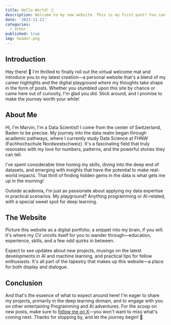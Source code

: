 ```yaml
---
title: Hello World! 👋
description: Welcome to my new website. This is my first post! You can expect to find posts about personal projects in the topics of machine learning, deep learning, and software engineering here very soon. Stay tuned!
date: '2023-11-11'
categories:
  - other
published: true
img: header.png
---
```


## Introduction
Hey there! 👋 I'm thrilled to finally roll out the virtual welcome mat and introduce you to my latest creation—a personal website that's a blend of my career highlights and the digital playground where my thoughts take shape in the form of posts. 
Whether you stumbled upon this site by chance or came here out of curiosity, I'm glad you did. Stick around, and I promise to make the journey worth your while!

## About Me
Hi, I'm Marvin, I'm a Data Scientist! I come from the center of Switzerland, Baden to be precise. My journey into the data realm began through academic pathways, where I currently study Data Science at FHNW (Fachhochschule Nordwestschweiz). It's a fascinating field that truly resonates with my love for numbers, patterns, and the powerful stories they can tell.

I've spent considerable time honing my skills, diving into the deep end of datasets, and emerging with insights that have the potential to make real-world impacts. That thrill of finding hidden gems in the data is what gets me up in the morning!

Outside academia, I'm just as passionate about applying my data expertise in practical scenarios. My playground? Anything programming or AI-related, with a special sweet spot for deep learning.

## The Website
Picture this website as a digital portfolio; a snippet into my brain, if you will. It's where my CV unrolls itself for you to wander through—education, experience, skills, and a few odd quirks in between.

Expect to see updates about new projects, musings on the latest developments in AI and machine learning, and practical tips for fellow enthusiasts. It's all part of the tapestry that makes up this website—a place for both display and dialogue.

## Conclusion
And that's the essence of what to expect around here! I'm eager to share my projects, primarily in the deep learning domain, and to engage with you on other entertaining Programming and AI adventures. For the scoop on new posts, make sure to [follow me on X](https://twitter.com/marvinvr)—you won't want to miss what's coming next. Thanks for stopping by, and let the journey begin! 🚀


